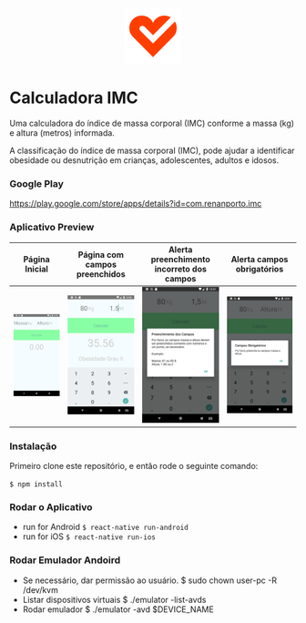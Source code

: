 <p align="center"><img src="https://github.com/tota1099/Calculadora-IMC/blob/master/Google%20Play%20Store/heart-health.png" width="100"></p>

# Calculadora IMC

Uma calculadora do índice de massa corporal (IMC) conforme a massa (kg) e altura (metros) informada.

A classificação do índice de massa corporal (IMC), pode ajudar a identificar obesidade ou desnutrição em crianças, adolescentes, adultos e idosos.

### Google Play
https://play.google.com/store/apps/details?id=com.renanporto.imc


### Aplicativo Preview

Página Inicial           |  Página com campos preenchidos        |  Alerta preenchimento incorreto dos campos         |  Alerta campos obrigatórios
:-------------------------:|:-------------------------:|:-------------------------:|:-------------------------:
![](https://github.com/tota1099/Calculadora-IMC/blob/master/Google%20Play%20Store/Screenshot_1539445842.png)  |  ![](https://github.com/tota1099/Calculadora-IMC/blob/master/Google%20Play%20Store/Screenshot_1539445853.png) |  ![](https://github.com/tota1099/Calculadora-IMC/blob/master/Google%20Play%20Store/Screenshot_1539445903.png) |  ![](https://github.com/tota1099/Calculadora-IMC/blob/master/Google%20Play%20Store/Screenshot_1539445914.png)


### Instalação
Primeiro clone este repositório, e então rode o seguinte comando:

`$ npm install`

### Rodar o Aplicativo
  - run for Android `$ react-native run-android`
  - run for iOS  `$ react-native run-ios`

### Rodar Emulador Andoird

  - Se necessário, dar permissão ao usuário. $ sudo chown user-pc -R /dev/kvm
  - Listar dispositivos virtuais $ ./emulator -list-avds 
  - Rodar emulador $ ./emulator -avd $DEVICE_NAME

